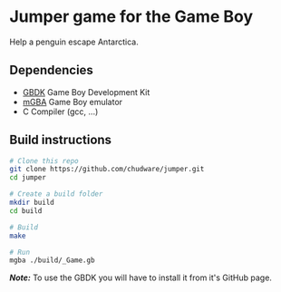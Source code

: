 # Jumper game for the Game Boy

Help a penguin escape Antarctica.

## Dependencies

- [GBDK][GBDK] Game Boy Development Kit
- [mGBA][mGBA] Game Boy emulator
- C Compiler (gcc, ...)

## Build instructions

```sh
# Clone this repo
git clone https://github.com/chudware/jumper.git
cd jumper

# Create a build folder
mkdir build
cd build

# Build
make

# Run
mgba ./build/_Game.gb
```

***Note:*** To use the GBDK you will have to install it from it's GitHub page.

[GBDK]: https://github.com/gbdk-2020/gbdk-2020
[mGBA]: https://mgba.io/
[Git]: https://git-scm.com